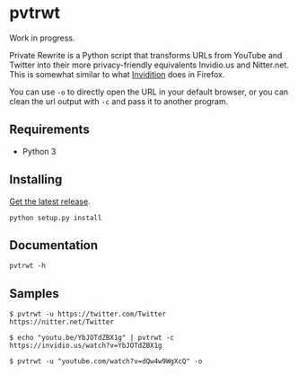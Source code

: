 # pvtrwt

Work in progress.

Private Rewrite is a Python script that transforms URLs from YouTube and Twitter into their more privacy-friendly equivalents Invidio.us and Nitter.net.
This is somewhat similar to what [Invidition](https://addons.mozilla.org/en-US/firefox/addon/invidition/) does in Firefox.

You can use `-o` to directly open the URL in your default browser, or you can clean the url output with `-c` and pass it to another program.

## Requirements

* Python 3

## Installing

[Get the latest release](https://github.com/VeryBadFrags/pvtrwt/releases).

```shell
python setup.py install
```

## Documentation

```shell
pvtrwt -h
```

## Samples

```shell
$ pvtrwt -u https://twitter.com/Twitter
https://nitter.net/Twitter
```

```shell
$ echo "youtu.be/YbJOTdZBX1g" | pvtrwt -c
https://invidio.us/watch?v=YbJOTdZBX1g
```

```shell
$ pvtrwt -u "youtube.com/watch?v=dQw4w9WgXcQ" -o
```
